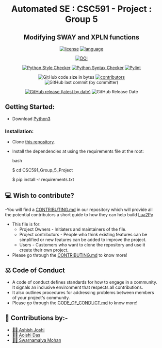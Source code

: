 

<div align="center"> 
  
# Automated SE : CSC591 - Project : Group 5
  

  
## Modifying SWAY and XPLN functions 

[![license](https://img.shields.io/github/license/Aoishi28/CSC591_Group_5_Project?style=plastic)](https://github.com/Aoishi28/CSC591_Group_5_Project/blob/main/LICENSE.md)
[![language](https://img.shields.io/github/languages/top/Aoishi28/CSC591_Group_5_Project)](https://github.com/Aoishi28/CSC591_Group_5_Project/search?l=python)<br/>
  
[![DOI](https://zenodo.org/badge/630694697.svg)](https://zenodo.org/badge/latestdoi/630694697)


[![Python Style Checker](https://github.com/Aoishi28/CSC591_Group_5_Project/actions/workflows/python_style_checker.yml/badge.svg)](https://github.com/Aoishi28/CSC591_Group_5_Project/actions/workflows/python_style_checker.yml)
[![Python Syntax Checker](https://github.com/Aoishi28/CSC591_Group_5_Project/actions/workflows/python_syntax_checker.yml/badge.svg)](https://github.com/Aoishi28/CSC591_Group_5_Project/actions/workflows/python_syntax_checker.yml)
[![Pylint](https://github.com/Aoishi28/CSC591_Group_5_Project/actions/workflows/pylint.yml/badge.svg)](https://github.com/Aoishi28/CSC591_Group_5_Project/actions/workflows/pylint.yml)


![GitHub code size in bytes](https://img.shields.io/github/languages/code-size/Aoishi28/CSC591_Group_5_Project?style=plastic)
[![contributors](https://img.shields.io/github/contributors/Aoishi28/CSC591_Group_5_Project)](https://github.com/Aoishi28/CSC591_Group_5_Project/graphs/contributors?style=plastic)
![GitHub last commit (by committer)](https://img.shields.io/github/last-commit/Aoishi28/CSC591_Group_5_Project?style=plastic)<br/>

[![GitHub release (latest by date)](https://img.shields.io/github/v/release/Aoishi28/CSC591_Group_5_Project)](https://github.com/Aoishi28/CSC591_Group_5_Project/releases/tag/v1.0.0)
![GitHub Release Date](https://img.shields.io/github/release-date/Aoishi28/CSC591_Group_5_Project?style=plastic)<br/>
</div>



## Getting Started:

- Download [Python3](https://www.python.org/downloads/) 

### Installation:
    
   

  - Clone [this repository](https://github.com/Aoishi28/CSC591_Group_5_Project).

  - Install the dependencies at using the requirements file at the root:
    
    bash
    
    $ cd CSC591_Group_5_Project
    
    $ pip install -r requirements.txt
    

    


## 💻 Wish to contribute?
-You will find a [CONTRIBUTING.md](https://github.com/Aoishi28/CSC591_Group_5_Project/blob/main/CONTRIBUTING.md) in our repository which will provide all the potential contributors a short guide to how they can help build [Lua2Py](https://github.com/Aoishi28/CSC591_Group_5_Project)
- This file is for:
  - Project Owners - Initiaters and maintainers of the file.
  - Project contributors - People who think existing features can be simplified or new features can be added to improve the project.
  - Users - Customers who want to clone the repository and use it create their own project.
- Please go through the [CONTRIBUTING.md](https://github.com/Aoishi28/CSC591_Group_5_Project/blob/main/CONTRIBUTING.md) to know more!

## ⚖️ Code of Conduct
- A code of conduct defines standards for how to engage in a community. It signals an inclusive environment that respects all contributions. 
- It also outlines procedures for addressing problems between members of your project's community.
- Please go through the [CODE_OF_CONDUCT.md](https://github.com/Aoishi28/CSC591_Group_5_Project/blob/main/CODE_OF_CONDUCT.md) to know more!




## 🤝 Contributions by:-
- [👨‍💻 Ashish Joshi](https://github.com/ashishjoshi2605)
- [👩‍💻 Aoishi Das](https://github.com/Aoishi28)
- [👩‍💻 Swarnamalya Mohan](https://github.com/swarnamalyamohan)
